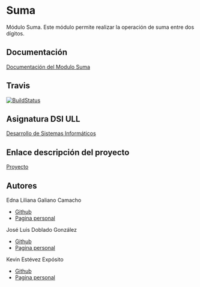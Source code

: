 # Suma

Módulo Suma. Este módulo permite realizar la operación de suma entre dos dígitos.

## Documentación

[Documentación del Modulo Suma](https://ull-esit-dsi-1617.github.io/proyecto-dsi-edna-joseluis-kevin-35l2v3-1-operation-suma/)

## Travis

[![BuildStatus](https://travis-ci.org/ULL-ESIT-DSI-1617/proyecto-dsi-edna-joseluis-kevin-35l2v3-1-operation-suma.svg?branch=master)](https://travis-ci.org/ULL-ESIT-DSI-1617/proyecto-dsi-edna-joseluis-kevin-35l2v3-1-operation-suma)

## Asignatura DSI ULL

[Desarrollo de Sistemas Informáticos](https://campusvirtual.ull.es/1617/course/view.php?id=1136)

## Enlace descripción del proyecto

[Proyecto](https://casianorodriguezleon.gitbooks.io/ull-esit-1617/content/proyectos/dsi/)

## Autores

Edna Liliana Galiano Camacho  
* [Github](https://github.com/ednagc)
* [Pagina personal](https://ednagc.github.io/edna-galiano/)

José Luis Doblado González  
* [Github](https://github.com/alu0100767001)
* [Pagina personal](https://alu0100767001.github.io/dsi-joseluis/)

Kevin Estévez Expósito  
* [Github](https://github.com/alu0100821390)
* [Pagina personal](http://alu0100821390.github.io)
